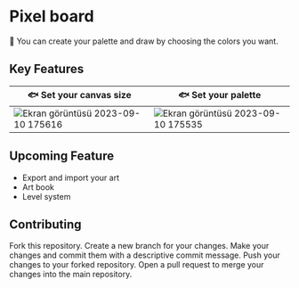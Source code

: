 # Pixel board

🎨 You can create your palette and draw by choosing the colors you want.

## Key Features


| 🐟 Set your canvas size                                                                      |🐟 Set your palette                                                                      |
| ----------------------------------------------------------------------------------- | ------------------------------------------------------------------------------------- |
| ![Ekran görüntüsü 2023-09-10 175616](https://github.com/kadir-akar/pixel-board/assets/73611059/f1241473-e0aa-4f40-8c41-256dfa47cf2b)| ![Ekran görüntüsü 2023-09-10 175535](https://github.com/kadir-akar/pixel-board/assets/73611059/d81fce4e-65a9-4f56-8fe6-3c0b42f8e39b)|



## Upcoming Feature

- Export and import your art
- Art book
- Level system

## Contributing

Fork this repository. Create a new branch for your changes. Make your changes and commit them with a descriptive commit message. Push your changes to your forked repository. Open a pull request to merge your changes into the main repository.
